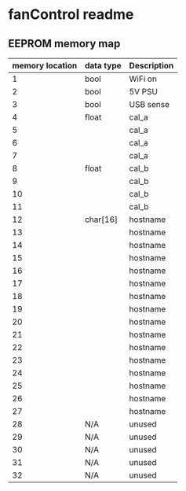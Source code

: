# fanControl readme

## EEPROM memory map

| memory location | data type | Description|
| ----------- | ----------- | ----------- |
| 1 | bool | WiFi on |
| 2 | bool | 5V PSU |
| 3 | bool | USB sense |
| 4 | float | cal_a |
| 5 |  | cal_a |
| 6 |  | cal_a |
| 7 |  | cal_a |
| 8 | float | cal_b |
| 9 |  | cal_b |
| 10 | | cal_b |
| 11 | | cal_b |
| 12 | char[16] | hostname |
| 13 | | hostname |
| 14 | | hostname |
| 15 | | hostname |
| 16 | | hostname |
| 17 | | hostname |
| 18 | | hostname |
| 19 | | hostname |
| 20 | | hostname |
| 21 | | hostname |
| 22 | | hostname |
| 23 | | hostname |
| 24 | | hostname |
| 25 | | hostname |
| 26 | | hostname |
| 27 | | hostname |
| 28 | N/A | unused |
| 29 | N/A | unused |
| 30 | N/A | unused |
| 31 | N/A | unused |
| 32 | N/A | unused |
